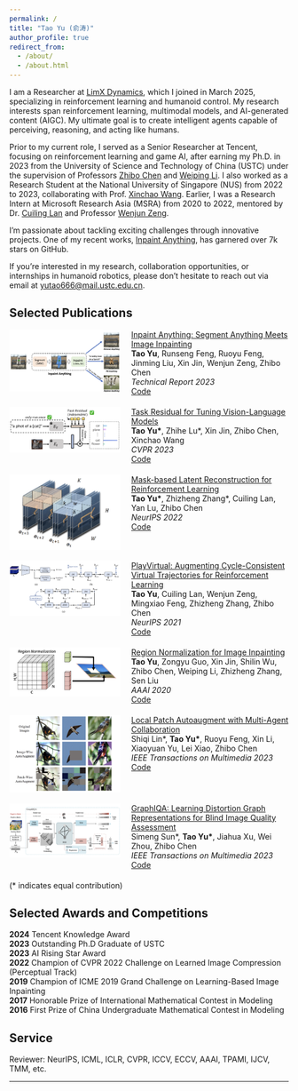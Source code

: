 ```yaml
---
permalink: /
title: "Tao Yu (俞涛)"
author_profile: true
redirect_from: 
  - /about/
  - /about.html
---
```


I am a Researcher at [LimX Dynamics](https://www.limxdynamics.com/en), which I joined in March 2025, specializing in reinforcement learning and humanoid control. My research interests span reinforcement learning, multimodal models, and AI-generated content (AIGC). My ultimate goal is to create intelligent agents capable of perceiving, reasoning, and acting like humans.

Prior to my current role, I served as a Senior Researcher at Tencent, focusing on reinforcement learning and game AI, after earning my Ph.D. in 2023 from the University of Science and Technology of China (USTC) under the supervision of Professors [Zhibo Chen](https://faculty.ustc.edu.cn/chenzhibo/) and [Weiping Li](https://ieeexplore.ieee.org/author/37349978300). I also worked as a Research Student at the National University of Singapore (NUS) from 2022 to 2023, collaborating with Prof. [Xinchao Wang](https://sites.google.com/site/sitexinchaowang/). Earlier, I was a Research Intern at Microsoft Research Asia (MSRA) from 2020 to 2022, mentored by Dr. [Cuiling Lan](https://www.microsoft.com/en-us/research/people/culan/) and Professor [Wenjun Zeng](https://www.eitech.edu.cn/?p=leader-Wenjun%20Zeng&tid=19&lang=en).

I’m passionate about tackling exciting challenges through innovative projects. One of my recent works, [Inpaint Anything](https://github.com/geekyutao/inpaint-anything), has garnered over 7k stars on GitHub.

If you’re interested in my research, collaboration opportunities, or internships in humanoid robotics, please don’t hesitate to reach out via email at [yutao666@mail.ustc.edu.cn](mailto:yutao666@mail.ustc.edu.cn).


Selected Publications
------
<div class="publication" style="display: flex; align-items: flex-start; margin-bottom: 20px;">
  <img src="../images/inpaint-anything.png" alt="Paper Image 1" style="max-width: 200px; height: auto; margin-right: 20px;">
  <div class="publication-details">
    <a href="https://arxiv.org/pdf/2304.06790">Inpaint Anything: Segment Anything Meets Image Inpainting</a><br>
    <b>Tao Yu</b>, Runseng Feng, Ruoyu Feng, Jinming Liu, Xin Jin, Wenjun Zeng, Zhibo Chen <br>
    <em>Technical Report 2023</em> <br>
    <a href="https://github.com/geekyutao/Inpaint-Anything">Code</a>
  </div>
</div>

<div class="publication" style="display: flex; align-items: flex-start; margin-bottom: 20px;">
  <img src="../images/taskres.png" alt="Paper Image 2" style="max-width: 200px; height: auto; margin-right: 20px;">
  <div class="publication-details">
    <a href="https://arxiv.org/pdf/2211.10277">Task Residual for Tuning Vision-Language Models</a><br>
    <b>Tao Yu*</b>, Zhihe Lu*, Xin Jin, Zhibo Chen, Xinchao Wang <br>
    <em>CVPR 2023</em> <br>
    <a href="https://github.com/geekyutao/TaskRes">Code</a>
  </div>
</div>

<div class="publication" style="display: flex; align-items: flex-start; margin-bottom: 20px;">
  <img src="../images/mlr.png" alt="Paper Image 2" style="max-width: 200px; height: auto; margin-right: 20px;">
  <div class="publication-details">
    <a href="https://arxiv.org/pdf/2201.12096">Mask-based Latent Reconstruction for Reinforcement Learning</a><br>
    <b>Tao Yu*</b>, Zhizheng Zhang*, Cuiling Lan, Yan Lu, Zhibo Chen <br>
    <em>NeurIPS 2022</em> <br>
    <a href="https://github.com/microsoft/Mask-based-Latent-Reconstruction">Code</a>
  </div>
</div>

<div class="publication" style="display: flex; align-items: flex-start; margin-bottom: 20px;">
  <img src="../images/playvirtual.png" alt="Paper Image 2" style="max-width: 200px; height: auto; margin-right: 20px;">
  <div class="publication-details">
    <a href="https://arxiv.org/pdf/2106.04152">PlayVirtual: Augmenting Cycle-Consistent Virtual Trajectories for Reinforcement Learning</a><br>
    <b>Tao Yu</b>, Cuiling Lan, Wenjun Zeng, Mingxiao Feng, Zhizheng Zhang, Zhibo Chen <br>
    <em>NeurIPS 2021</em> <br>
    <a href="https://github.com/microsoft/PlayVirtual">Code</a>
  </div>
</div>

<div class="publication" style="display: flex; align-items: flex-start; margin-bottom: 20px;">
  <img src="../images/rn.png" alt="Paper Image 2" style="max-width: 200px; height: auto; margin-right: 20px;">
  <div class="publication-details">
    <a href="https://arxiv.org/pdf/1911.10375">Region Normalization for Image Inpainting</a><br>
    <b>Tao Yu</b>, Zongyu Guo, Xin Jin, Shilin Wu, Zhibo Chen, Weiping Li, Zhizheng Zhang, Sen Liu <br>
    <em>AAAI 2020</em> <br>
    <a href="https://github.com/geekyutao/RN">Code</a>
  </div>
</div>

<div class="publication" style="display: flex; align-items: flex-start; margin-bottom: 20px;">
  <img src="../images/paa.png" alt="Paper Image 2" style="max-width: 200px; height: auto; margin-right: 20px;">
  <div class="publication-details">
    <a href="https://arxiv.org/pdf/2103.11099">Local Patch Autoaugment with Multi-Agent Collaboration</a><br>
    Shiqi Lin*, <b>Tao Yu*</b>, Ruoyu Feng, Xin Li, Xiaoyuan Yu, Lei Xiao, Zhibo Chen <br>
    <em>IEEE Transactions on Multimedia 2023</em> <br>
    <a href="https://github.com/LinShiqi047/PatchAutoAugment">Code</a>
  </div>
</div>

<div class="publication" style="display: flex; align-items: flex-start; margin-bottom: 20px;">
  <img src="../images/graphiqa.png" alt="Paper Image 2" style="max-width: 200px; height: auto; margin-right: 20px;">
  <div class="publication-details">
    <a href="https://arxiv.org/pdf/2103.07666">GraphIQA: Learning Distortion Graph Representations for Blind Image Quality Assessment</a><br>
    Simeng Sun*, <b>Tao Yu*</b>, Jiahua Xu, Wei Zhou, Zhibo Chen <br>
    <em>IEEE Transactions on Multimedia 2023</em> <br>
    <a href="https://github.com/geekyutao/GraphIQA">Code</a>
  </div>
</div>
(* indicates equal contribution)

Selected Awards and Competitions
------
<ul style="list-style-type: none; padding: 0;">
  <li><strong>2024</strong>   Tencent Knowledge Award</li>
  <li><strong>2023</strong>   Outstanding Ph.D Graduate of USTC</li>
  <li><strong>2023</strong>   AI Rising Star Award</li>
  <li><strong>2022</strong>   Champion of CVPR 2022 Challenge on Learned Image Compression (Perceptual Track)</li>
  <li><strong>2019</strong>   Champion of ICME 2019 Grand Challenge on Learning-Based Image Inpainting</li>
  <li><strong>2017</strong>   Honorable Prize of International Mathematical Contest in Modeling</li>
  <li><strong>2016</strong>   First Prize of China Undergraduate Mathematical Contest in Modeling</li>
</ul>

Service
------
Reviewer: NeurIPS, ICML, ICLR, CVPR, ICCV, ECCV, AAAI, TPAMI, IJCV, TMM, etc.

------
<!-- ClustrMaps Embed Code -->
<div style="text-align: center; margin-top: 20px;">
  <div id="clustrmaps-container" style="display: inline-block; width: 300px; height: 200px; overflow: hidden;">
    <script type='text/javascript' id='clustrmaps' src='//cdn.clustrmaps.com/map_v2.js?cl=ffffff&w=a&t=tt&d=QQILTdW3qmmECKaOlJfnIkG7sCpE_xNVeL1pu10oBUw'></script>
  </div>
</div>
